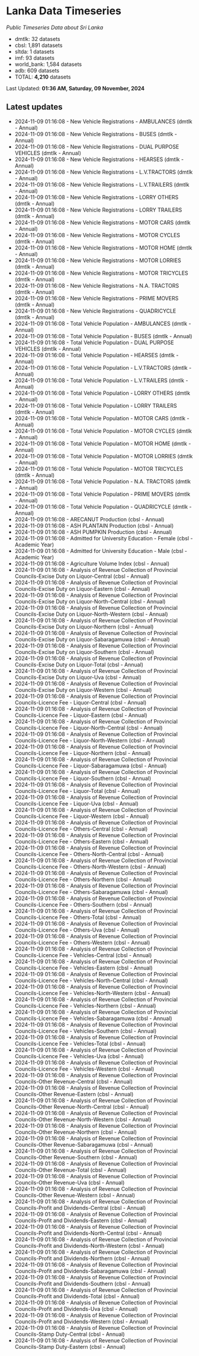 # Lanka Data Timeseries
*Public Timeseries Data about Sri Lanka*

* dmtlk: 32 datasets
* cbsl: 1,891 datasets
* sltda: 1 datasets
* imf: 93 datasets
* world_bank: 1,584 datasets
* adb: 609 datasets
* TOTAL: **4,210** datasets

Last Updated: **01:36 AM, Saturday, 09 November, 2024**

## Latest updates

* 2024-11-09 01:16:08 - New Vehicle Registrations - AMBULANCES (dmtlk - Annual)
* 2024-11-09 01:16:08 - New Vehicle Registrations - BUSES (dmtlk - Annual)
* 2024-11-09 01:16:08 - New Vehicle Registrations - DUAL PURPOSE VEHICLES (dmtlk - Annual)
* 2024-11-09 01:16:08 - New Vehicle Registrations - HEARSES (dmtlk - Annual)
* 2024-11-09 01:16:08 - New Vehicle Registrations - L.V.TRACTORS (dmtlk - Annual)
* 2024-11-09 01:16:08 - New Vehicle Registrations - L.V.TRAILERS (dmtlk - Annual)
* 2024-11-09 01:16:08 - New Vehicle Registrations - LORRY OTHERS (dmtlk - Annual)
* 2024-11-09 01:16:08 - New Vehicle Registrations - LORRY TRAILERS (dmtlk - Annual)
* 2024-11-09 01:16:08 - New Vehicle Registrations - MOTOR CARS (dmtlk - Annual)
* 2024-11-09 01:16:08 - New Vehicle Registrations - MOTOR CYCLES (dmtlk - Annual)
* 2024-11-09 01:16:08 - New Vehicle Registrations - MOTOR HOME (dmtlk - Annual)
* 2024-11-09 01:16:08 - New Vehicle Registrations - MOTOR LORRIES (dmtlk - Annual)
* 2024-11-09 01:16:08 - New Vehicle Registrations - MOTOR TRICYCLES (dmtlk - Annual)
* 2024-11-09 01:16:08 - New Vehicle Registrations - N.A. TRACTORS (dmtlk - Annual)
* 2024-11-09 01:16:08 - New Vehicle Registrations - PRIME MOVERS (dmtlk - Annual)
* 2024-11-09 01:16:08 - New Vehicle Registrations - QUADRICYCLE (dmtlk - Annual)
* 2024-11-09 01:16:08 - Total Vehicle Population - AMBULANCES (dmtlk - Annual)
* 2024-11-09 01:16:08 - Total Vehicle Population - BUSES (dmtlk - Annual)
* 2024-11-09 01:16:08 - Total Vehicle Population - DUAL PURPOSE VEHICLES (dmtlk - Annual)
* 2024-11-09 01:16:08 - Total Vehicle Population - HEARSES (dmtlk - Annual)
* 2024-11-09 01:16:08 - Total Vehicle Population - L.V.TRACTORS (dmtlk - Annual)
* 2024-11-09 01:16:08 - Total Vehicle Population - L.V.TRAILERS (dmtlk - Annual)
* 2024-11-09 01:16:08 - Total Vehicle Population - LORRY OTHERS (dmtlk - Annual)
* 2024-11-09 01:16:08 - Total Vehicle Population - LORRY TRAILERS (dmtlk - Annual)
* 2024-11-09 01:16:08 - Total Vehicle Population - MOTOR CARS (dmtlk - Annual)
* 2024-11-09 01:16:08 - Total Vehicle Population - MOTOR CYCLES (dmtlk - Annual)
* 2024-11-09 01:16:08 - Total Vehicle Population - MOTOR HOME (dmtlk - Annual)
* 2024-11-09 01:16:08 - Total Vehicle Population - MOTOR LORRIES (dmtlk - Annual)
* 2024-11-09 01:16:08 - Total Vehicle Population - MOTOR TRICYCLES (dmtlk - Annual)
* 2024-11-09 01:16:08 - Total Vehicle Population - N.A. TRACTORS (dmtlk - Annual)
* 2024-11-09 01:16:08 - Total Vehicle Population - PRIME MOVERS (dmtlk - Annual)
* 2024-11-09 01:16:08 - Total Vehicle Population - QUADRICYCLE (dmtlk - Annual)
* 2024-11-09 01:16:08 - ARECANUT Production (cbsl - Annual)
* 2024-11-09 01:16:08 - ASH PLANTAIN Production (cbsl - Annual)
* 2024-11-09 01:16:08 - ASH PUMPKIN Production (cbsl - Annual)
* 2024-11-09 01:16:08 - Admitted for University Education - Female (cbsl - Academic Year)
* 2024-11-09 01:16:08 - Admitted for University Education - Male (cbsl - Academic Year)
* 2024-11-09 01:16:08 - Agriculture Volume Index (cbsl - Annual)
* 2024-11-09 01:16:08 - Analysis of Revenue Collection of Provincial Councils-Excise Duty on Liquor-Central (cbsl - Annual)
* 2024-11-09 01:16:08 - Analysis of Revenue Collection of Provincial Councils-Excise Duty on Liquor-Eastern (cbsl - Annual)
* 2024-11-09 01:16:08 - Analysis of Revenue Collection of Provincial Councils-Excise Duty on Liquor-North-Central (cbsl - Annual)
* 2024-11-09 01:16:08 - Analysis of Revenue Collection of Provincial Councils-Excise Duty on Liquor-North-Western (cbsl - Annual)
* 2024-11-09 01:16:08 - Analysis of Revenue Collection of Provincial Councils-Excise Duty on Liquor-Northern (cbsl - Annual)
* 2024-11-09 01:16:08 - Analysis of Revenue Collection of Provincial Councils-Excise Duty on Liquor-Sabaragamuwa (cbsl - Annual)
* 2024-11-09 01:16:08 - Analysis of Revenue Collection of Provincial Councils-Excise Duty on Liquor-Southern (cbsl - Annual)
* 2024-11-09 01:16:08 - Analysis of Revenue Collection of Provincial Councils-Excise Duty on Liquor-Total (cbsl - Annual)
* 2024-11-09 01:16:08 - Analysis of Revenue Collection of Provincial Councils-Excise Duty on Liquor-Uva (cbsl - Annual)
* 2024-11-09 01:16:08 - Analysis of Revenue Collection of Provincial Councils-Excise Duty on Liquor-Western (cbsl - Annual)
* 2024-11-09 01:16:08 - Analysis of Revenue Collection of Provincial Councils-Licence Fee - Liquor-Central (cbsl - Annual)
* 2024-11-09 01:16:08 - Analysis of Revenue Collection of Provincial Councils-Licence Fee - Liquor-Eastern (cbsl - Annual)
* 2024-11-09 01:16:08 - Analysis of Revenue Collection of Provincial Councils-Licence Fee - Liquor-North-Central (cbsl - Annual)
* 2024-11-09 01:16:08 - Analysis of Revenue Collection of Provincial Councils-Licence Fee - Liquor-North-Western (cbsl - Annual)
* 2024-11-09 01:16:08 - Analysis of Revenue Collection of Provincial Councils-Licence Fee - Liquor-Northern (cbsl - Annual)
* 2024-11-09 01:16:08 - Analysis of Revenue Collection of Provincial Councils-Licence Fee - Liquor-Sabaragamuwa (cbsl - Annual)
* 2024-11-09 01:16:08 - Analysis of Revenue Collection of Provincial Councils-Licence Fee - Liquor-Southern (cbsl - Annual)
* 2024-11-09 01:16:08 - Analysis of Revenue Collection of Provincial Councils-Licence Fee - Liquor-Total (cbsl - Annual)
* 2024-11-09 01:16:08 - Analysis of Revenue Collection of Provincial Councils-Licence Fee - Liquor-Uva (cbsl - Annual)
* 2024-11-09 01:16:08 - Analysis of Revenue Collection of Provincial Councils-Licence Fee - Liquor-Western (cbsl - Annual)
* 2024-11-09 01:16:08 - Analysis of Revenue Collection of Provincial Councils-Licence Fee - Others-Central (cbsl - Annual)
* 2024-11-09 01:16:08 - Analysis of Revenue Collection of Provincial Councils-Licence Fee - Others-Eastern (cbsl - Annual)
* 2024-11-09 01:16:08 - Analysis of Revenue Collection of Provincial Councils-Licence Fee - Others-North-Central (cbsl - Annual)
* 2024-11-09 01:16:08 - Analysis of Revenue Collection of Provincial Councils-Licence Fee - Others-North-Western (cbsl - Annual)
* 2024-11-09 01:16:08 - Analysis of Revenue Collection of Provincial Councils-Licence Fee - Others-Northern (cbsl - Annual)
* 2024-11-09 01:16:08 - Analysis of Revenue Collection of Provincial Councils-Licence Fee - Others-Sabaragamuwa (cbsl - Annual)
* 2024-11-09 01:16:08 - Analysis of Revenue Collection of Provincial Councils-Licence Fee - Others-Southern (cbsl - Annual)
* 2024-11-09 01:16:08 - Analysis of Revenue Collection of Provincial Councils-Licence Fee - Others-Total (cbsl - Annual)
* 2024-11-09 01:16:08 - Analysis of Revenue Collection of Provincial Councils-Licence Fee - Others-Uva (cbsl - Annual)
* 2024-11-09 01:16:08 - Analysis of Revenue Collection of Provincial Councils-Licence Fee - Others-Western (cbsl - Annual)
* 2024-11-09 01:16:08 - Analysis of Revenue Collection of Provincial Councils-Licence Fee - Vehicles-Central (cbsl - Annual)
* 2024-11-09 01:16:08 - Analysis of Revenue Collection of Provincial Councils-Licence Fee - Vehicles-Eastern (cbsl - Annual)
* 2024-11-09 01:16:08 - Analysis of Revenue Collection of Provincial Councils-Licence Fee - Vehicles-North-Central (cbsl - Annual)
* 2024-11-09 01:16:08 - Analysis of Revenue Collection of Provincial Councils-Licence Fee - Vehicles-North-Western (cbsl - Annual)
* 2024-11-09 01:16:08 - Analysis of Revenue Collection of Provincial Councils-Licence Fee - Vehicles-Northern (cbsl - Annual)
* 2024-11-09 01:16:08 - Analysis of Revenue Collection of Provincial Councils-Licence Fee - Vehicles-Sabaragamuwa (cbsl - Annual)
* 2024-11-09 01:16:08 - Analysis of Revenue Collection of Provincial Councils-Licence Fee - Vehicles-Southern (cbsl - Annual)
* 2024-11-09 01:16:08 - Analysis of Revenue Collection of Provincial Councils-Licence Fee - Vehicles-Total (cbsl - Annual)
* 2024-11-09 01:16:08 - Analysis of Revenue Collection of Provincial Councils-Licence Fee - Vehicles-Uva (cbsl - Annual)
* 2024-11-09 01:16:08 - Analysis of Revenue Collection of Provincial Councils-Licence Fee - Vehicles-Western (cbsl - Annual)
* 2024-11-09 01:16:08 - Analysis of Revenue Collection of Provincial Councils-Other Revenue-Central (cbsl - Annual)
* 2024-11-09 01:16:08 - Analysis of Revenue Collection of Provincial Councils-Other Revenue-Eastern (cbsl - Annual)
* 2024-11-09 01:16:08 - Analysis of Revenue Collection of Provincial Councils-Other Revenue-North-Central (cbsl - Annual)
* 2024-11-09 01:16:08 - Analysis of Revenue Collection of Provincial Councils-Other Revenue-North-Western (cbsl - Annual)
* 2024-11-09 01:16:08 - Analysis of Revenue Collection of Provincial Councils-Other Revenue-Northern (cbsl - Annual)
* 2024-11-09 01:16:08 - Analysis of Revenue Collection of Provincial Councils-Other Revenue-Sabaragamuwa (cbsl - Annual)
* 2024-11-09 01:16:08 - Analysis of Revenue Collection of Provincial Councils-Other Revenue-Southern (cbsl - Annual)
* 2024-11-09 01:16:08 - Analysis of Revenue Collection of Provincial Councils-Other Revenue-Total (cbsl - Annual)
* 2024-11-09 01:16:08 - Analysis of Revenue Collection of Provincial Councils-Other Revenue-Uva (cbsl - Annual)
* 2024-11-09 01:16:08 - Analysis of Revenue Collection of Provincial Councils-Other Revenue-Western (cbsl - Annual)
* 2024-11-09 01:16:08 - Analysis of Revenue Collection of Provincial Councils-Profit and Dividends-Central (cbsl - Annual)
* 2024-11-09 01:16:08 - Analysis of Revenue Collection of Provincial Councils-Profit and Dividends-Eastern (cbsl - Annual)
* 2024-11-09 01:16:08 - Analysis of Revenue Collection of Provincial Councils-Profit and Dividends-North-Central (cbsl - Annual)
* 2024-11-09 01:16:08 - Analysis of Revenue Collection of Provincial Councils-Profit and Dividends-North-Western (cbsl - Annual)
* 2024-11-09 01:16:08 - Analysis of Revenue Collection of Provincial Councils-Profit and Dividends-Northern (cbsl - Annual)
* 2024-11-09 01:16:08 - Analysis of Revenue Collection of Provincial Councils-Profit and Dividends-Sabaragamuwa (cbsl - Annual)
* 2024-11-09 01:16:08 - Analysis of Revenue Collection of Provincial Councils-Profit and Dividends-Southern (cbsl - Annual)
* 2024-11-09 01:16:08 - Analysis of Revenue Collection of Provincial Councils-Profit and Dividends-Total (cbsl - Annual)
* 2024-11-09 01:16:08 - Analysis of Revenue Collection of Provincial Councils-Profit and Dividends-Uva (cbsl - Annual)
* 2024-11-09 01:16:08 - Analysis of Revenue Collection of Provincial Councils-Profit and Dividends-Western (cbsl - Annual)
* 2024-11-09 01:16:08 - Analysis of Revenue Collection of Provincial Councils-Stamp Duty-Central (cbsl - Annual)
* 2024-11-09 01:16:08 - Analysis of Revenue Collection of Provincial Councils-Stamp Duty-Eastern (cbsl - Annual)